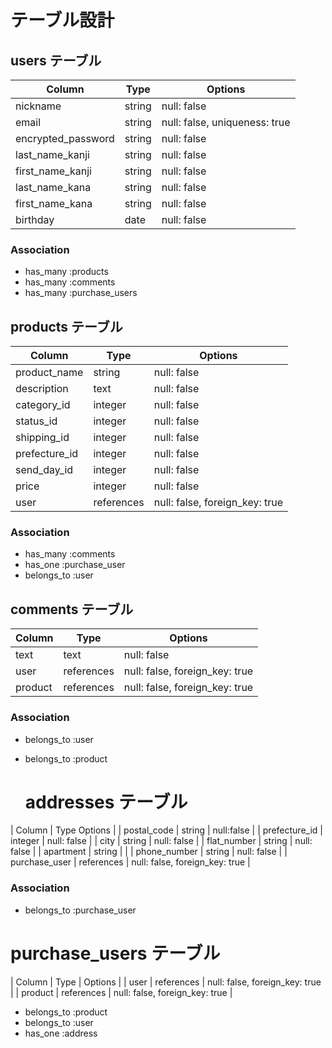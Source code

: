 # テーブル設計

## users テーブル

| Column             | Type   | Options                       |
| ------------------ | ------ | ----------------------------- |
| nickname           | string | null: false                   |
| email              | string | null: false, uniqueness: true |
| encrypted_password | string | null: false                   |
| last_name_kanji    | string | null: false                   | 
| first_name_kanji   | string | null: false                   |
| last_name_kana     | string | null: false                   |
| first_name_kana    | string | null: false                   |
| birthday           | date   | null: false                   |

### Association

- has_many :products
- has_many :comments
- has_many :purchase_users

## products テーブル

| Column              | Type       | Options |
| ------------------- | ---------- | ------------------------------ |
| product_name        | string     | null: false                    |
| description         | text       | null: false                    |
| category_id         | integer    | null: false                    | 
| status_id           | integer    | null: false                    | 
| shipping_id         | integer    | null: false                    | 
| prefecture_id       | integer    | null: false                    | 
| send_day_id         | integer    | null: false                    | 
| price               | integer    | null: false                    | 
| user                | references | null: false, foreign_key: true |

### Association

- has_many :comments
- has_one :purchase_user
- belongs_to :user

## comments テーブル

 Column     | Type       | Options                        |
| --------- | ---------- | ------------------------------ |
| text      | text       | null: false                    |
| user      | references | null: false, foreign_key: true |
| product   | references | null: false, foreign_key: true | 

### Association

- belongs_to :user
- belongs_to :product

  # addresses テーブル

| Column              | Type       Options                          |
| postal_code         | string     | null:false                     | 
| prefecture_id       | integer    | null: false                    | 
| city                | string     | null: false                    | 
| flat_number         | string     | null: false                    | 
| apartment           | string     |                                |
| phone_number        | string     | null: false                    |
| purchase_user       | references | null: false, foreign_key: true |

### Association

- belongs_to :purchase_user

 # purchase_users テーブル

| Column        | Type       | Options                        |
| user          | references | null: false, foreign_key: true | 
| product       | references | null: false, foreign_key: true | 

- belongs_to :product
- belongs_to :user
- has_one :address